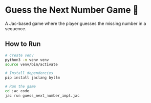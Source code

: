 # Guess the Next Number Game 🎲

A Jac-based game where the player guesses the missing number in a sequence.

## How to Run
```bash
# Create venv
python3 -m venv venv
source venv/bin/activate

# Install dependencies
pip install jaclang byllm

# Run the game
cd jac_code
jac run guess_next_number_impl.jac
